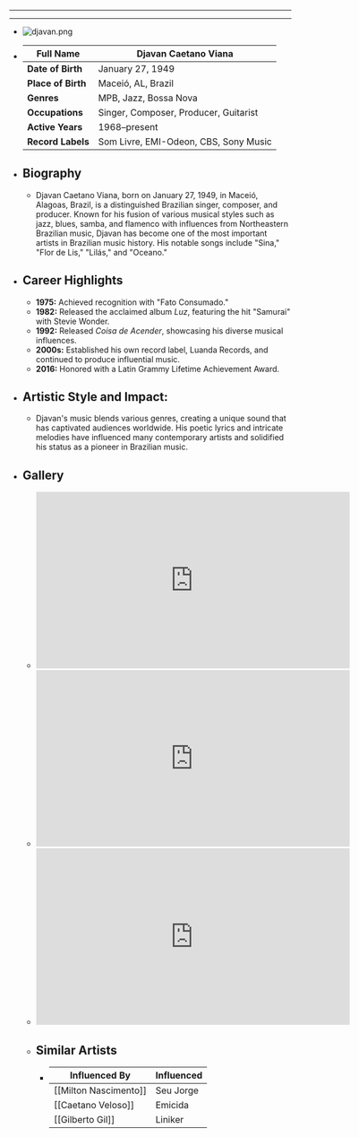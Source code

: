 ---
---



- ---
  ---
- ![djavan.png](../assets/djavan_1717739666069_0.png)
- | **Full Name**     | Djavan Caetano Viana               |
  |-------------------|--------------------------------------|
  | **Date of Birth** | January 27, 1949                     |
  | **Place of Birth**| Maceió, AL, Brazil                   |
  | **Genres**        | MPB, Jazz, Bossa Nova                |
  | **Occupations**   | Singer, Composer, Producer, Guitarist |
  | **Active Years**  | 1968–present                         |
  | **Record Labels** | Som Livre, EMI-Odeon, CBS, Sony Music |
- ## **Biography**
	- Djavan Caetano Viana, born on January 27, 1949, in Maceió, Alagoas, Brazil, is a distinguished Brazilian singer, composer, and producer. Known for his fusion of various musical styles such as jazz, blues, samba, and flamenco with influences from Northeastern Brazilian music, Djavan has become one of the most important artists in Brazilian music history. His notable songs include "Sina," "Flor de Lis," "Lilás," and "Oceano."
- ## **Career Highlights**
	- **1975:** Achieved recognition with "Fato Consumado."
	- **1982:** Released the acclaimed album *Luz*, featuring the hit "Samurai" with Stevie Wonder.
	- **1992:** Released *Coisa de Acender*, showcasing his diverse musical influences.
	- **2000s:** Established his own record label, Luanda Records, and continued to produce influential music.
	- **2016:** Honored with a Latin Grammy Lifetime Achievement Award.
- ## **Artistic Style and Impact:**
	- Djavan's music blends various genres, creating a unique sound that has captivated audiences worldwide. His poetic lyrics and intricate melodies have influenced many contemporary artists and solidified his status as a pioneer in Brazilian music.
- ## **Gallery**
	- <iframe width="560" height="315" src="https://www.youtube.com/embed/QlDCQjk2zx8?si=xZHlnBii4O91369u" title="YouTube video player" frameborder="0" allow="accelerometer; autoplay; clipboard-write; encrypted-media; gyroscope; picture-in-picture; web-share" referrerpolicy="strict-origin-when-cross-origin" allowfullscreen></iframe>
	- <iframe width="560" height="315" src="https://www.youtube.com/embed/3-qwqrQXsXQ?si=lF9qExUa0KRwjxfY" title="YouTube video player" frameborder="0" allow="accelerometer; autoplay; clipboard-write; encrypted-media; gyroscope; picture-in-picture; web-share" referrerpolicy="strict-origin-when-cross-origin" allowfullscreen></iframe>
	- <iframe width="560" height="315" src="https://www.youtube.com/embed/4QiuEe43YJw?si=HJpiEV8uK9c7vVD6" title="YouTube video player" frameborder="0" allow="accelerometer; autoplay; clipboard-write; encrypted-media; gyroscope; picture-in-picture; web-share" referrerpolicy="strict-origin-when-cross-origin" allowfullscreen></iframe>
	- ## Similar Artists
		- | Influenced By       | Influenced            |
		  |---------------------|-----------------------|
		  | [[Milton Nascimento]] | Seu Jorge             |
		  | [[Caetano Veloso]]     | Emicida                |
		  | [[Gilberto Gil]]   | Liniker                |